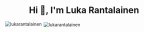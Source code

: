 <h1 align="center">Hi 👋, I'm Luka Rantalainen</h1>
<p align="left">
</p>

<p><img align="left" src="https://github-readme-stats.vercel.app/api/top-langs?username=lukarantalainen&show_icons=true&locale=en&layout=compact" alt="lukarantalainen" /></p>

<p>&nbsp;<img align="center" src="https://github-readme-stats.vercel.app/api?username=lukarantalainen&show_icons=true&locale=en" alt="lukarantalainen" /></p>
